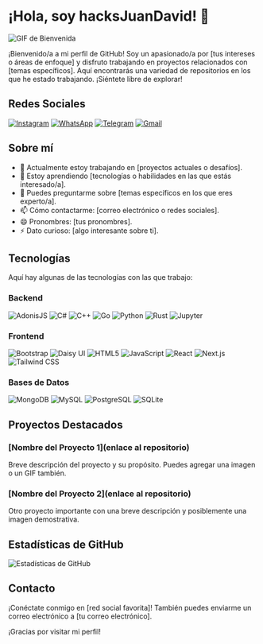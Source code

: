 # ¡Hola, soy hacksJuanDavid! 👋

![GIF de Bienvenida]([URL_DEL_GIF](https://media.giphy.com/media/7uDtQm2jKdS0VGLg46/giphy.gif))

¡Bienvenido/a a mi perfil de GitHub! Soy un apasionado/a por [tus intereses o áreas de enfoque] y disfruto trabajando en proyectos relacionados con [temas específicos]. Aquí encontrarás una variedad de repositorios en los que he estado trabajando. ¡Siéntete libre de explorar!

## Redes Sociales

<p align="left">
  <a href="URL_INSTAGRAM"><img src="https://img.shields.io/badge/-Instagram-E4405F?style=flat&logo=instagram&logoColor=white" alt="Instagram"></a>
  <a href="URL_WHATSAPP"><img src="https://img.shields.io/badge/-WhatsApp-25D366?style=flat&logo=whatsapp&logoColor=white" alt="WhatsApp"></a>
  <a href="URL_TELEGRAM"><img src="https://img.shields.io/badge/-Telegram-2CA5E0?style=flat&logo=telegram&logoColor=white" alt="Telegram"></a>
  <a href="mailto:TU_CORREO@gmail.com"><img src="https://img.shields.io/badge/-Gmail-D14836?style=flat&logo=gmail&logoColor=white" alt="Gmail"></a>
</p>

## Sobre mí

- 🔭 Actualmente estoy trabajando en [proyectos actuales o desafíos].
- 🌱 Estoy aprendiendo [tecnologías o habilidades en las que estás interesado/a].
- 💬 Puedes preguntarme sobre [temas específicos en los que eres experto/a].
- 📫 Cómo contactarme: [correo electrónico o redes sociales].
- 😄 Pronombres: [tus pronombres].
- ⚡ Dato curioso: [algo interesante sobre ti].

## Tecnologías

Aquí hay algunas de las tecnologías con las que trabajo:

### Backend

<p align="left">
  <img src="https://img.shields.io/badge/-AdonisJS-220052?style=flat" alt="AdonisJS">
  <img src="https://img.shields.io/badge/-C%23-239120?style=flat&logo=c-sharp&logoColor=white" alt="C#">
  <img src="https://img.shields.io/badge/-C%2B%2B-00599C?style=flat&logo=c%2B%2B&logoColor=white" alt="C++">
  <img src="https://img.shields.io/badge/-Go-00ADD8?style=flat&logo=go&logoColor=white" alt="Go">
  <img src="https://img.shields.io/badge/-Python-3776AB?style=flat&logo=python&logoColor=white" alt="Python">
  <img src="https://img.shields.io/badge/-Rust-000000?style=flat&logo=rust&logoColor=white" alt="Rust">
  <img src="https://img.shields.io/badge/-Jupyter-F37626?style=flat&logo=jupyter&logoColor=white" alt="Jupyter">
</p>

### Frontend

<p align="left">
  <img src="https://img.shields.io/badge/-Bootstrap-563D7C?style=flat&logo=bootstrap&logoColor=white" alt="Bootstrap">
  <img src="https://img.shields.io/badge/-Daisy%20UI-065F46?style=flat" alt="Daisy UI">
  <img src="https://img.shields.io/badge/-HTML5-E34F26?style=flat&logo=html5&logoColor=white" alt="HTML5">
  <img src="https://img.shields.io/badge/-JavaScript-F7DF1E?style=flat&logo=javascript&logoColor=black" alt="JavaScript">
  <img src="https://img.shields.io/badge/-React-61DAFB?style=flat&logo=react&logoColor=black" alt="React">
  <img src="https://img.shields.io/badge/-Next.js-000000?style=flat&logo=next.js&logoColor=white" alt="Next.js">
  <img src="https://img.shields.io/badge/-Tailwind%20CSS-38B2AC?style=flat&logo=tailwind-css&logoColor=white" alt="Tailwind CSS">
</p>

### Bases de Datos

<p align="left">
  <img src="https://img.shields.io/badge/-MongoDB-47A248?style=flat&logo=mongodb&logoColor=white" alt="MongoDB">
  <img src="https://img.shields.io/badge/-MySQL-4479A1?style=flat&logo=mysql&logoColor=white" alt="MySQL">
  <img src="https://img.shields.io/badge/-PostgreSQL-336791?style=flat&logo=postgresql&logoColor=white" alt="PostgreSQL">
  <img src="https://img.shields.io/badge/-SQLite-003B57?style=flat&logo=sqlite&logoColor=white" alt="SQLite">
</p>

## Proyectos Destacados

### [Nombre del Proyecto 1](enlace al repositorio)
Breve descripción del proyecto y su propósito. Puedes agregar una imagen o un GIF también.

### [Nombre del Proyecto 2](enlace al repositorio)
Otro proyecto importante con una breve descripción y posiblemente una imagen demostrativa.

## Estadísticas de GitHub

![Estadísticas de GitHub](https://github-readme-stats.vercel.app/api?username=hacksJuanDavid&show_icons=true&count_private=true&hide=contribs)

## Contacto

¡Conéctate conmigo en [red social favorita]! También puedes enviarme un correo electrónico a [tu correo electrónico].

¡Gracias por visitar mi perfil!

